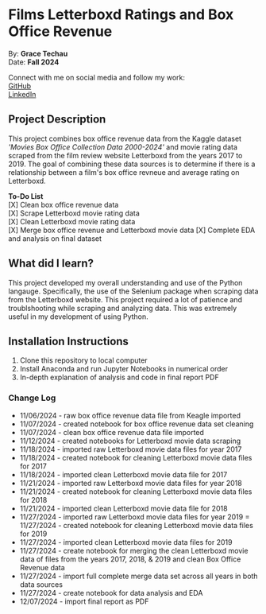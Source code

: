 # Films Letterboxd Ratings and Box Office Revenue

By: **Grace Techau**  
Date: **Fall 2024**

Connect with me on social media and follow my work:  
[GitHub](https://github.com/gracetechau)  
[LinkedIn](https://www.linkedin.com/in/grace-techau/)

## Project Description

This project combines box office revenue data from the Kaggle dataset _'Movies Box Office Collection Data 2000-2024'_ and movie rating data scraped from the film review website Letterboxd from the years 2017 to 2019. The goal of combining these data sources is to determine if there is a relationship between a film's box office revneue and average rating on Letterboxd.

**To-Do List**  
[X] Clean box office revenue data  
[X] Scrape Letterboxd movie rating data  
[X] Clean Letterboxd movie rating data  
[X] Merge box office revenue and Letterboxd movie data
[X] Complete EDA and analysis on final dataset

## What did I learn?

This project developed my overall understanding and use of the Python langauge. Specifically, the use of the Selenium package when scraping data from the Letterboxd website. This project required a lot of patience and troublshooting while scraping and analyzing data. This was extremely useful in my development of using Python.

## Installation Instructions

1. Clone this repository to local computer
2. Install Anaconda and run Jupyter Notebooks in numerical order
3. In-depth explanation of analysis and code in final report PDF

### Change Log

- 11/06/2024 - raw box office revenue data file from Keagle imported
- 11/07/2024 - created notebook for box office revenue data set cleaning
- 11/07/2024 - clean box office revenue data file imported
- 11/12/2024 - created notebooks for Letterboxd movie data scraping
- 11/18/2024 - imported raw Letterboxd movie data files for year 2017
- 11/18/2024 - created notebook for cleaning Letterboxd movie data files for 2017
- 11/18/2024 - imported clean Letterboxd movie data file for 2017
- 11/21/2024 - imported raw Letterboxd movie data files for year 2018
- 11/21/2024 - created notebook for cleaning Letterboxd movie data files for 2018
- 11/21/2024 - imported clean Letterboxd movie data file for 2018
- 11/27/2024 - imported raw Letterboxd movie data files for year 2019
  = 11/27/2024 - created notebook for cleaning Letterboxd movie data files for 2019
- 11/27/2024 - imported clean Letterboxd movie data files for 2019
- 11/27/2024 - create notebook for merging the clean Letterboxd movie data of files from the years 2017, 2018, & 2019 and clean Box Office Revenue data
- 11/27/2024 - import full complete merge data set across all years in both data sources
- 11/27/2024 - create notebook for data analysis and EDA
- 12/07/2024 - import final report as PDF

